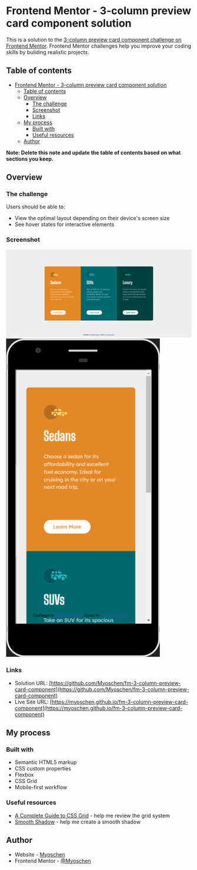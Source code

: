 # Frontend Mentor - 3-column preview card component solution

This is a solution to the [3-column preview card component challenge on Frontend Mentor](https://www.frontendmentor.io/challenges/3column-preview-card-component-pH92eAR2-). Frontend Mentor challenges help you improve your coding skills by building realistic projects.

## Table of contents

- [Frontend Mentor - 3-column preview card component solution](#frontend-mentor---3-column-preview-card-component-solution)
  - [Table of contents](#table-of-contents)
  - [Overview](#overview)
    - [The challenge](#the-challenge)
    - [Screenshot](#screenshot)
    - [Links](#links)
  - [My process](#my-process)
    - [Built with](#built-with)
    - [Useful resources](#useful-resources)
  - [Author](#author)

**Note: Delete this note and update the table of contents based on what sections you keep.**

## Overview

### The challenge

Users should be able to:

- View the optimal layout depending on their device's screen size
- See hover states for interactive elements

### Screenshot

![desktop](./screenshots/desktop.png)
![mobile](./screenshots/mobile.png)

### Links

- Solution URL: [https://github.com/Myoschen/fm-3-column-preview-card-component](https://github.com/Myoschen/fm-3-column-preview-card-component)
- Live Site URL: [https://myoschen.github.io/fm-3-column-preview-card-component](https://myoschen.github.io/fm-3-column-preview-card-component)

## My process

### Built with

- Semantic HTML5 markup
- CSS custom properties
- Flexbox
- CSS Grid
- Mobile-first workflow

### Useful resources

- [A Complete Guide to CSS Grid](https://css-tricks.com/snippets/css/complete-guide-grid/) - help me review the grid system
- [Smooth Shadow](https://shadows.brumm.af/) - help me create a smooth shadow

## Author

- Website - [Myoschen](https://myoschen.github.io)
- Frontend Mentor - [@Myoschen](https://www.frontendmentor.io/profile/Myoschen)
